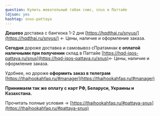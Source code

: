 ```yaml
---
question: Купить жевательный табак снюс, snus в Паттайе
ldjson: yes
hashtag: snus-pattaya
---
```


**Дешево** доставка с бангкока 1-2 дня [https://hqdthai.ru/snyus/](https://hqdthai.ru/snyus/) <- Цены, наличие и оформление заказа.

**Сегодня** дороже доставка и самовывоз сПратамнак **с оплатой наличными при получении** склад в Паттайе [https://hqd-iqos-pattaya.ru/snus](https://hqd-iqos-pattaya.ru/snus)<- Цены, наличие и оформление заказа.

Удобнее, но дороже **оформить заказ в телеграм** [https://thaihookahfaq.ru/#manager](https://thaihookahfaq.ru/#manager)

**Принимаем так же оплату с карт РФ, Беларуси, Украины и Казахстана.**

Прочитать полные условия -> [https://thaihookahfaq.ru/#pattaya-snus](https://thaihookahfaq.ru/#pattaya-snus)
